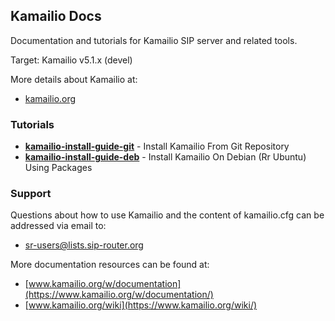 ## Kamailio Docs ##

Documentation and tutorials for Kamailio SIP server and related tools.

Target: Kamailio v5.1.x (devel)

More details about Kamailio at:

  * [kamailio.org](https://www.kamailio.org)

### Tutorials ###

  * __[kamailio-install-guide-git](https://github.com/kamailio/kamailio-docs/tree/master/kamailio-install-guide-git)__ - Install Kamailio From Git Repository
  * __[kamailio-install-guide-deb](https://github.com/kamailio/kamailio-docs/tree/master/kamailio-install-guide-deb)__ - Install Kamailio On Debian (Rr Ubuntu) Using Packages


### Support ###

Questions about how to use Kamailio and the content of kamailio.cfg can be
addressed via email to:

  * [sr-users@lists.sip-router.org](http://lists.sip-router.org/cgi-bin/mailman/listinfo/sr-users)

More documentation resources can be found at:

  * [www.kamailio.org/w/documentation](https://www.kamailio.org/w/documentation/)
  * [www.kamailio.org/wiki](https://www.kamailio.org/wiki/)
